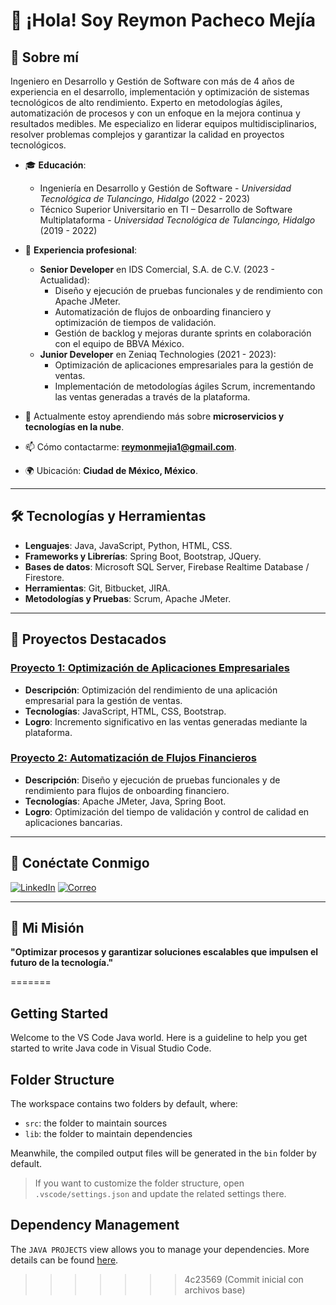 
# 👋 ¡Hola! Soy Reymon Pacheco Mejía

## 🌟 Sobre mí
Ingeniero en Desarrollo y Gestión de Software con más de 4 años de experiencia en el desarrollo, implementación y optimización de sistemas tecnológicos de alto rendimiento. Experto en metodologías ágiles, automatización de procesos y con un enfoque en la mejora continua y resultados medibles. Me especializo en liderar equipos multidisciplinarios, resolver problemas complejos y garantizar la calidad en proyectos tecnológicos.

- 🎓 **Educación**:
  - Ingeniería en Desarrollo y Gestión de Software - *Universidad Tecnológica de Tulancingo, Hidalgo* (2022 - 2023)
  - Técnico Superior Universitario en TI – Desarrollo de Software Multiplataforma - *Universidad Tecnológica de Tulancingo, Hidalgo* (2019 - 2022)
- 🔭 **Experiencia profesional**:
  - **Senior Developer** en IDS Comercial, S.A. de C.V. (2023 - Actualidad):
    - Diseño y ejecución de pruebas funcionales y de rendimiento con Apache JMeter.
    - Automatización de flujos de onboarding financiero y optimización de tiempos de validación.
    - Gestión de backlog y mejoras durante sprints en colaboración con el equipo de BBVA México.
  - **Junior Developer** en Zeniaq Technologies (2021 - 2023):
    - Optimización de aplicaciones empresariales para la gestión de ventas.
    - Implementación de metodologías ágiles Scrum, incrementando las ventas generadas a través de la plataforma.

- 🌱 Actualmente estoy aprendiendo más sobre **microservicios y tecnologías en la nube**.
- 📫 Cómo contactarme: **reymonmejia1@gmail.com**.
- 🌍 Ubicación: **Ciudad de México, México**.

---

## 🛠️ Tecnologías y Herramientas

- **Lenguajes**: Java, JavaScript, Python, HTML, CSS.
- **Frameworks y Librerías**: Spring Boot, Bootstrap, JQuery.
- **Bases de datos**: Microsoft SQL Server, Firebase Realtime Database / Firestore.
- **Herramientas**: Git, Bitbucket, JIRA.
- **Metodologías y Pruebas**: Scrum, Apache JMeter.

---

## 📂 Proyectos Destacados

### [Proyecto 1: Optimización de Aplicaciones Empresariales](https://github.com/tu-usuario/proyecto1)
- **Descripción**: Optimización del rendimiento de una aplicación empresarial para la gestión de ventas.
- **Tecnologías**: JavaScript, HTML, CSS, Bootstrap.
- **Logro**: Incremento significativo en las ventas generadas mediante la plataforma.

### [Proyecto 2: Automatización de Flujos Financieros](https://github.com/tu-usuario/proyecto2)
- **Descripción**: Diseño y ejecución de pruebas funcionales y de rendimiento para flujos de onboarding financiero.
- **Tecnologías**: Apache JMeter, Java, Spring Boot.
- **Logro**: Optimización del tiempo de validación y control de calidad en aplicaciones bancarias.

---

## 🤝 Conéctate Conmigo

[![LinkedIn](https://img.shields.io/badge/LinkedIn-blue?logo=linkedin&logoColor=white)](https://www.linkedin.com/in/reymon-pacheco-mejia-0b7271267/)
[![Correo](https://img.shields.io/badge/Email-reymonmejia1@gmail.com-red)](mailto:reymonmejia1@gmail.com)

---

## 🚀 Mi Misión
**"Optimizar procesos y garantizar soluciones escalables que impulsen el futuro de la tecnología."**

=======
## Getting Started

Welcome to the VS Code Java world. Here is a guideline to help you get started to write Java code in Visual Studio Code.

## Folder Structure

The workspace contains two folders by default, where:

- `src`: the folder to maintain sources
- `lib`: the folder to maintain dependencies

Meanwhile, the compiled output files will be generated in the `bin` folder by default.

> If you want to customize the folder structure, open `.vscode/settings.json` and update the related settings there.

## Dependency Management

The `JAVA PROJECTS` view allows you to manage your dependencies. More details can be found [here](https://github.com/microsoft/vscode-java-dependency#manage-dependencies).
>>>>>>> 4c23569 (Commit inicial con archivos base)
